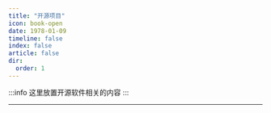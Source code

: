 ```yaml
---
title: "开源项目"
icon: book-open
date: 1978-01-09
timeline: false
index: false
article: false
dir:
  order: 1
---
```


:::info
这里放置开源软件相关的内容
:::

--- 
<Catalog />
